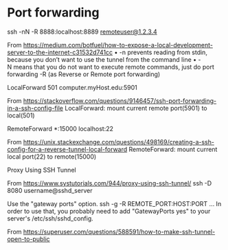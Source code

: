 
# Port forwarding

ssh -nN -R 8888:localhost:8889 remoteuser@1.2.3.4

From <https://medium.com/botfuel/how-to-expose-a-local-development-server-to-the-internet-c31532d741cc> 
• -n prevents reading from stdin, because you don’t want to use the tunnel from the command line
• -N means that you do not want to execute remote commands, just do port forwarding
-R (as Reverse or Remote port forwarding)


LocalForward 501 computer.myHost.edu:5901

From <https://stackoverflow.com/questions/9146457/ssh-port-forwarding-in-a-ssh-config-file> 
LocalForward: mount current remote port(5901) to local(501)

RemoteForward *:15000 localhost:22

From <https://unix.stackexchange.com/questions/498169/creating-a-ssh-config-for-a-reverse-tunnel-local-forward> 
RemoteForward: mount current local port(22) to remote(15000)


Proxy Using SSH Tunnel

From <https://www.systutorials.com/944/proxy-using-ssh-tunnel/>
	ssh -D 8080 username@sshd_server 


Use the "gateway ports" option.
ssh -g -R REMOTE_PORT:HOST:PORT ...
In order to use that, you probably need to add "GatewayPorts yes" to your server's /etc/ssh/sshd_config.

From <https://superuser.com/questions/588591/how-to-make-ssh-tunnel-open-to-public> 


